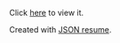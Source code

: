 Click [here](http://registry.jsonresume.org/rshtemberko) to view it.

Created with [JSON resume](https://jsonresume.org/).
